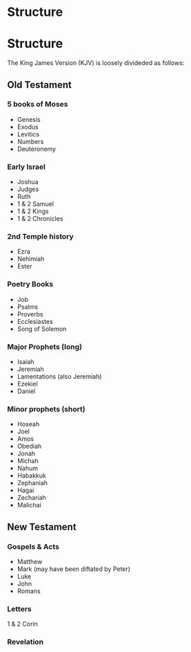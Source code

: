 # Structure

# Structure

The King James Version (KJV) is loosely divideded as follows:

## Old Testament

### 5 books of Moses

- Genesis
- Exodus
- Levitics
- Numbers
- Deuteronemy

### Early Israel

- Joshua
- Judges
- Ruth
- 1 & 2 Samuel
- 1 & 2 Kings
- 1 & 2 Chronicles

### 2nd Temple history

- Ezra
- Nehimiah
- Ester

### Poetry Books

- Job
- Psalms
- Proverbs
- Ecclesiastes
- Song of Solemon

### Major Prophets (long)

- Isaiah
- Jeremiah
- Lamentations (also Jeremiah)
- Ezekiel
- Daniel

### Minor prophets (short)

- Hoseah
- Joel
- Amos
- Obediah
- Jonah
- Michah
- Nahum
- Habakkuk
- Zephaniah
- Hagai
- Zechariah
- Malichai

## New Testament
### Gospels & Acts

- Matthew
- Mark (may have been diftated by Peter)
- Luke
- John
- Romans

### Letters

1 & 2 Corin

### Revelation

